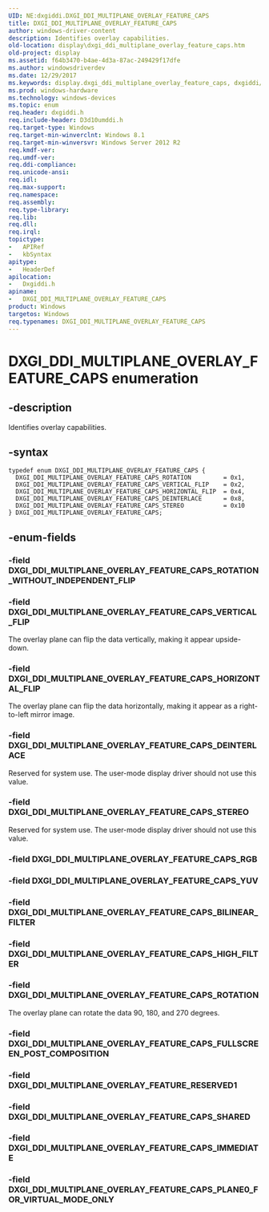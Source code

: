 ```yaml
---
UID: NE:dxgiddi.DXGI_DDI_MULTIPLANE_OVERLAY_FEATURE_CAPS
title: DXGI_DDI_MULTIPLANE_OVERLAY_FEATURE_CAPS
author: windows-driver-content
description: Identifies overlay capabilities.
old-location: display\dxgi_ddi_multiplane_overlay_feature_caps.htm
old-project: display
ms.assetid: f64b3470-b4ae-4d3a-87ac-249429f17dfe
ms.author: windowsdriverdev
ms.date: 12/29/2017
ms.keywords: display.dxgi_ddi_multiplane_overlay_feature_caps, dxgiddi/DXGI_DDI_MULTIPLANE_OVERLAY_FEATURE_CAPS, dxgiddi/DXGI_DDI_MULTIPLANE_OVERLAY_FEATURE_CAPS_VERTICAL_FLIP, dxgiddi/DXGI_DDI_MULTIPLANE_OVERLAY_FEATURE_CAPS_DEINTERLACE, DXGI_DDI_MULTIPLANE_OVERLAY_FEATURE_CAPS, dxgiddi/DXGI_DDI_MULTIPLANE_OVERLAY_FEATURE_CAPS_HORIZONTAL_FLIP, DXGI_DDI_MULTIPLANE_OVERLAY_FEATURE_CAPS_HORIZONTAL_FLIP, DXGI_DDI_MULTIPLANE_OVERLAY_FEATURE_CAPS_ROTATION, DXGI_DDI_MULTIPLANE_OVERLAY_FEATURE_CAPS enumeration [Display Devices], DXGI_DDI_MULTIPLANE_OVERLAY_FEATURE_CAPS_DEINTERLACE, DXGI_DDI_MULTIPLANE_OVERLAY_FEATURE_CAPS_STEREO, DXGI_DDI_MULTIPLANE_OVERLAY_FEATURE_CAPS_VERTICAL_FLIP, dxgiddi/DXGI_DDI_MULTIPLANE_OVERLAY_FEATURE_CAPS_STEREO, dxgiddi/DXGI_DDI_MULTIPLANE_OVERLAY_FEATURE_CAPS_ROTATION
ms.prod: windows-hardware
ms.technology: windows-devices
ms.topic: enum
req.header: dxgiddi.h
req.include-header: D3d10umddi.h
req.target-type: Windows
req.target-min-winverclnt: Windows 8.1
req.target-min-winversvr: Windows Server 2012 R2
req.kmdf-ver: 
req.umdf-ver: 
req.ddi-compliance: 
req.unicode-ansi: 
req.idl: 
req.max-support: 
req.namespace: 
req.assembly: 
req.type-library: 
req.lib: 
req.dll: 
req.irql: 
topictype:
-	APIRef
-	kbSyntax
apitype:
-	HeaderDef
apilocation:
-	Dxgiddi.h
apiname:
-	DXGI_DDI_MULTIPLANE_OVERLAY_FEATURE_CAPS
product: Windows
targetos: Windows
req.typenames: DXGI_DDI_MULTIPLANE_OVERLAY_FEATURE_CAPS
---
```


# DXGI_DDI_MULTIPLANE_OVERLAY_FEATURE_CAPS enumeration


## -description


Identifies overlay capabilities.


## -syntax


````
typedef enum DXGI_DDI_MULTIPLANE_OVERLAY_FEATURE_CAPS { 
  DXGI_DDI_MULTIPLANE_OVERLAY_FEATURE_CAPS_ROTATION         = 0x1,
  DXGI_DDI_MULTIPLANE_OVERLAY_FEATURE_CAPS_VERTICAL_FLIP    = 0x2,
  DXGI_DDI_MULTIPLANE_OVERLAY_FEATURE_CAPS_HORIZONTAL_FLIP  = 0x4,
  DXGI_DDI_MULTIPLANE_OVERLAY_FEATURE_CAPS_DEINTERLACE      = 0x8,
  DXGI_DDI_MULTIPLANE_OVERLAY_FEATURE_CAPS_STEREO           = 0x10
} DXGI_DDI_MULTIPLANE_OVERLAY_FEATURE_CAPS;
````


## -enum-fields




### -field DXGI_DDI_MULTIPLANE_OVERLAY_FEATURE_CAPS_ROTATION_WITHOUT_INDEPENDENT_FLIP


### -field DXGI_DDI_MULTIPLANE_OVERLAY_FEATURE_CAPS_VERTICAL_FLIP

The overlay plane can flip the data vertically, making it appear upside-down.


### -field DXGI_DDI_MULTIPLANE_OVERLAY_FEATURE_CAPS_HORIZONTAL_FLIP

The overlay plane can flip the data horizontally, making it appear as a right-to-left mirror image.


### -field DXGI_DDI_MULTIPLANE_OVERLAY_FEATURE_CAPS_DEINTERLACE

Reserved for system use. The user-mode display driver should not use this value.


### -field DXGI_DDI_MULTIPLANE_OVERLAY_FEATURE_CAPS_STEREO

Reserved for system use. The user-mode display driver should not use this value.


### -field DXGI_DDI_MULTIPLANE_OVERLAY_FEATURE_CAPS_RGB


### -field DXGI_DDI_MULTIPLANE_OVERLAY_FEATURE_CAPS_YUV


### -field DXGI_DDI_MULTIPLANE_OVERLAY_FEATURE_CAPS_BILINEAR_FILTER


### -field DXGI_DDI_MULTIPLANE_OVERLAY_FEATURE_CAPS_HIGH_FILTER


### -field DXGI_DDI_MULTIPLANE_OVERLAY_FEATURE_CAPS_ROTATION

The overlay plane can rotate the data 90, 180, and 270 degrees.


### -field DXGI_DDI_MULTIPLANE_OVERLAY_FEATURE_CAPS_FULLSCREEN_POST_COMPOSITION


### -field DXGI_DDI_MULTIPLANE_OVERLAY_FEATURE_RESERVED1


### -field DXGI_DDI_MULTIPLANE_OVERLAY_FEATURE_CAPS_SHARED


### -field DXGI_DDI_MULTIPLANE_OVERLAY_FEATURE_CAPS_IMMEDIATE


### -field DXGI_DDI_MULTIPLANE_OVERLAY_FEATURE_CAPS_PLANE0_FOR_VIRTUAL_MODE_ONLY



